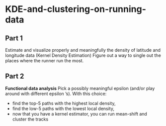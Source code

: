 # KDE-and-clustering-on-running-data

## Part 1
Estimate and visualize properly and meaningfully the density of latitude and longitude data (Kernel Density Estimation)
Figure out a way to single out the places where the runner run the most.

## Part 2
**Functional data analysis**
Pick a possibly meaningful epsilon (and/or play around with different epsilon ’s). With this choice:

* find the top-5 paths with the highest local density,
* find the low-5 paths with the lowest local density,
* now that you have a kernel estimator, you can run mean-shift and cluster the tracks
